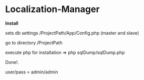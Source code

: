 # Localization-Manager

**Install**

sets db settings /ProjectPath/App/Config.php (master and slave)

go to directory /ProjectPath

execute php for installation => php sqlDump/sqlDump.php

Done!.

user/pass = admin/admin
